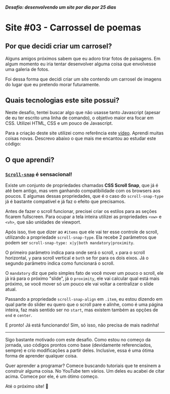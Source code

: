 ##### Desafio: desenvolvendo um site por dia por 25 dias

# Site #03 - Carrossel de poemas

## Por que decidi criar um carrosel?

Alguns amigos próximos sabem que eu adoro tirar fotos de paisagens. Em algum momento eu iria tentar desenvolver alguma coisa que envolvesse uma galeria de fotos.

Foi dessa forma que decidi criar um site contendo um carrosel de imagens do lugar que eu pretendo morar futuramente.

## Quais tecnologias este site possui?

Neste desafio, tentei buscar algo que não usasse tanto Javascript (apesar de eu ter escrito uma linha de comando), o objetivo maior era focar em CSS. Utilizei HTML, CSS e um pouco de Javascript.

Para a criação deste site utilizei como referência este [vídeo](https://www.youtube.com/watch?v=SGwHpzgqzgk). Aprendi muitas coisas novas. Descrevo abaixo o que mais me encantou ao estudar este código:

## O que aprendi?

### [`Scroll-snap`](https://developer.mozilla.org/en-US/docs/Web/CSS/CSS_Scroll_Snap) é sensacional!

Existe um conjunto de propriedades chamadas **CSS Scroll Snap**, que já é até bem antigo, mas vem ganhando compatibilidade com os browsers aos poucos. E algumas dessas propriedades, que é o caso do `scroll-snap-type` já é bastante compatível e já faz o efeito que precisamos.

Antes de fazer o scroll funcionar, precisei criar os estilos para as seções ficarem fullscreen. Para ocupar a tela inteira utilizei as propriedades `<vw>` e `<vh>`, que são unidades de viewport.

Após isso, tive que dizer ao `#items` que ele vai ter esse controle de scroll, utilizando a propriedade `scroll-snap-type`. Ela recebe 2 parâmetros que podem ser `scroll-snap-type: x|y|both mandatory|proximity`.

O primeiro parâmetro indica para onde será o scroll, `x` para o scroll horizontal, `y` para scroll vertical e `both` se for para os dois eixos. Já o segundo parâmetro indica como funcionará o scroll.

O `mandatory` diz que pelo simples fato de você mover um pouco o scroll, ele já irá para o próximo "slide", já o `proximity`, ele vai calcular qual está mais próximo, se você mover só um pouco ele vai voltar a centralizar o slide atual.

Passando a propriedade `scroll-snap-align` em `.item`, eu estou dizendo em qual parte do slider eu quero que o scroll pare e alinhe, como é uma página inteira, faz mais sentido ser no `start`, mas existem também as opções de `end` e `center`.

E pronto! Já está funcionando! Sim, só isso, não precisa de mais nadinha!

---

Sigo bastante motivado com este desafio. Como estou no começo da jornada, uso códigos prontos como base (devidamente referenciados, sempre) e crio modificações a partir deles. Inclusive, essa é uma ótima forma de aprender qualquer coisa.

Quer aprender a programar? Comece buscando tutoriais que te ensinem a construir alguma coisa. No YouTube tem vários. Um deles eu acabei de citar acima. Comece por ele, é um ótimo começo.

Até o próximo site! 💜
